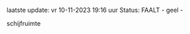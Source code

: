 laatste update: 
vr 10-11-2023 19:16   uur 
Status: FAALT - geel - 
<div class="service Y">schijfruimte</div>